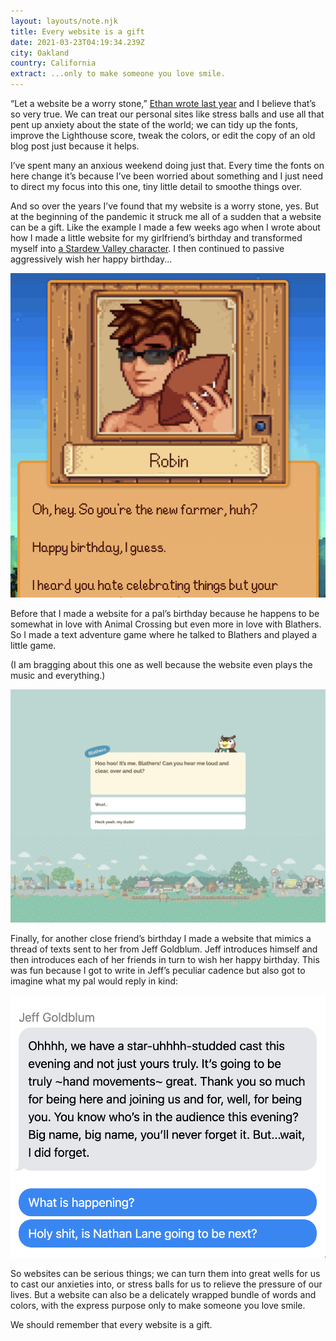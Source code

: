 ```yaml
---
layout: layouts/note.njk
title: Every website is a gift
date: 2021-03-23T04:19:34.239Z
city: Oakland
country: California
extract: ...only to make someone you love smile.
---
```


“Let a website be a worry stone,” [Ethan wrote last year](https://ethanmarcotte.com/wrote/let-a-website-be-a-worry-stone/) and I believe that’s so very true. We can treat our personal sites like stress balls and use all that pent up anxiety about the state of the world; we can tidy up the fonts, improve the Lighthouse score, tweak the colors, or edit the copy of an old blog post just because it helps.

I’ve spent many an anxious weekend doing just that. Every time the fonts on here change it’s because I’ve been worried about something and I just need to direct my focus into this one, tiny little detail to smoothe things over.

And so over the years I’ve found that my website is a worry stone, yes. But at the beginning of the pandemic it struck me all of a sudden that a website can be a gift. Like the example I made a few weeks ago when I wrote about how I made a little website for my girlfriend’s birthday and transformed myself into [a Stardew Valley character](https://buttondown.email/robinrendle/archive/be7f666f-0c9e-4992-ab44-f708886a27c6). I then continued to passive aggressively wish her happy birthday...

![A picture of the website I made](/images/4eae36a1-099e-40e7-b528-ce3c1ef51cba.png)

Before that I made a website for a pal’s birthday because he happens to be somewhat in love with Animal Crossing but even more in love with Blathers. So I made a text adventure game where he talked to Blathers and played a little game.

(I am bragging about this one as well because the website even plays the music and everything.)

![A text adventure game inspired by Animal Crossing](/images/cleanshot-2021-03-22-at-21.33.45-2x.png)

Finally, for another close friend’s birthday I made a website that mimics a thread of texts sent to her from Jeff Goldblum. Jeff introduces himself and then introduces each of her friends in turn to wish her happy birthday. This was fun because I got to write in Jeff’s peculiar cadence but also got to imagine what my pal would reply in kind:

![An example of the website](/images/cleanshot-2021-03-22-at-21.37.49-2x.png)

So websites can be serious things; we can turn them into great wells for us to cast our anxieties into, or stress balls for us to relieve the pressure of our lives. But a website can also be a delicately wrapped bundle of words and colors, with the express purpose only to make someone you love smile.

We should remember that every website is a gift.
